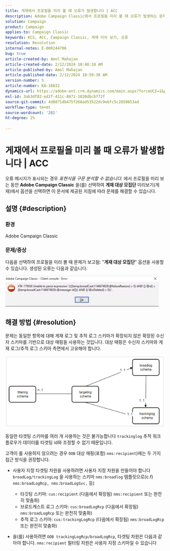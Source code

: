 ```yaml
---
title: 게재에서 프로필을 미리 볼 때 오류가 발생합니다 | ACC
description: Adobe Campaign Classic에서 프로필을 미리 볼 때 오류가 발생하는 문제를 해결하는 방법을 알아봅니다.
solution: Campaign
product: Campaign
applies-to: Campaign Classic
keywords: KCS, ACC, Campaign Classic, 게재 미리 보기, 오류
resolution: Resolution
internal-notes: E-000244706
bug: true
article-created-by: Amol Mahajan
article-created-date: 2/12/2024 10:48:18 AM
article-published-by: Amol Mahajan
article-published-date: 2/12/2024 10:59:30 AM
version-number: 5
article-number: KA-16832
dynamics-url: https://adobe-ent.crm.dynamics.com/main.aspx?forceUCI=1&pagetype=entityrecord&etn=knowledgearticle&id=75da0239-94c9-ee11-9079-6045bd006b4b
exl-id: 3ab3df82-ed2f-411c-8671-1020dbcb772f
source-git-commit: 4d8871db475f268ad53522dc9ebfc5c2850853ad
workflow-type: tm+mt
source-wordcount: '281'
ht-degree: 2%

---
```


# 게재에서 프로필을 미리 볼 때 오류가 발생합니다 | ACC


오류 메시지가 표시되는 경우 *표현식을 구문 분석할 수 없습니다.* 에서 프로필을 미리 보는 동안 <b>Adobe Campaign Classic</b> 을(를) 선택하여 <b>게재 대상 모집단</b> 미리보기(게재)에서 옵션을 선택하면 이 문서에 제공된 지침에 따라 문제를 해결할 수 있습니다.

## 설명 {#description}


### <b>환경</b>

Adobe Campaign Classic



### <b>문제/증상</b>

다음을 선택하여 프로필을 미리 볼 때 문제가 보고됨: &quot;<b>게재 대상 모집단</b>&quot; 옵션을 사용할 수 있습니다. 생성된 오류는 다음과 같습니다.

![](assets/___82da0239-94c9-ee11-9079-6045bd006b4b___.jpeg)




## 해결 방법 {#resolution}


문제는 동일한 항목에 대해 게재 로그 및 추적 로그 스키마가 확장되지 않은 확장된 수신자 스키마를 기반으로 대상 매핑을 사용하는 것입니다. 대상 매핑은 수신자 스키마와 게재 로그/추적 로그 스키마 측면에서 고유해야 합니다.

![](assets/3ec555a6-30d1-ec11-a7b5-0022480a8d10.png)

동일한 타겟팅 스키마를 여러 개 사용하는 것은 불가능합니다 `trackinglog` 추적 워크플로우가 데이터를 타겟팅 id와 조정할 수 없기 때문입니다.

고객이 를 사용하지 않으려는 경우 `OOB` 대상 매핑(포함) `nms:recipient`)에는 두 가지 접근 방식을 권장합니다.

- 사용자 지정 타겟팅 차원을 사용하려면 사용자 지정 차원을 만들어야 합니다 `broadLog/trackingLog` 을 사용하는 스키마 `nms:broadlog` 템플릿으로(c.f) `nms:broadLogRcp, nms:broadLogSvc,` 등)

   - 타깃팅 스키마: `cus:recipient` (다음에서 확장됨) `nms:recipient` 또는 완전히 맞춤화)
   - 브로드캐스트 로그 스키마: `cus:broadLogRcp` (다음에서 확장됨) `nms:broadLogRcp` 또는 완전히 맞춤화)
   - 추적 로그 스키마: `cus:trackingLogRcp` (다음에서 확장됨) `nms:broadLogRcp` 또는 완전히 맞춤화)
- 을(를) 사용하려면 `OOB trackingLogRcp/broadLogRcp`, 타겟팅 차원은 다음과 같아야 합니다. `nms:recipient` 필터링 차원은 사용자 지정 스키마일 수 있습니다
